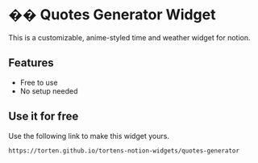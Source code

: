# �️� Quotes Generator Widget

This is a customizable, anime-styled time and weather widget for notion.
## Features
- Free to use
- No setup needed

## Use it for free
Use the following link to make this widget yours.
```
https://torten.github.io/tortens-notion-widgets/quotes-generator
```